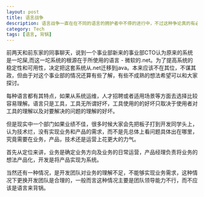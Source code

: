 ```yaml
---
layout: post
title: 语言战争
description: 语言战争一直在在不同的语言的拥护者中不停的进行中，不过这种争论真的有必要吗？
category: Tech
tags: [语言, 背锅]
---
```



前两天和前东家的同事聊天，说到一个事业部新来的事业部CTO认为原来的系统是一坨屎,而这一坨系统的根源在于所使用的语言 - 微软的.net。为了提高系统的稳定性和可用性，决定把这套系统从.net迁移到java。本来应该不在其位，不谋其政，但由于对这个事业部的情况还算有些了解，有些不成熟的想法希望可以和大家探讨。

每种语言都有其特点，如果从系统运维，人才招聘或者适用场景等方面去选择比较容易理解。语言只是工具，工具无所谓好坏，工具使用的的好坏只取决于使用者对工具的理解以及对要解决的问题的理解的好坏。

但是现实中一个部门如果业绩不佳，很多时候大家会先把板子打到开发同学头上，认为技术烂，没有实现业务和产品的需求，而不是先总体上看问题具体出在哪里，究竟需要在业务，产品，技术还是运营上花更大的力气。 

首先从定位来讲，业务是确定业务方向及业务的日常运营，产品经理负责将业务的想法产品化，开发是将产品实现为系统。

当然还有一种情况，是开发团队对业务的理解不足，不能够实现业务需求，这种情况下更换开发团队是合理的，一般而言这种情况主要是团队领导能力不行，而不应该是语言来背锅。

